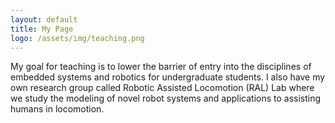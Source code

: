 ```yaml
---
layout: default
title: My Page
logo: /assets/img/teaching.png
---
```


My goal for teaching is to lower the barrier of entry into the disciplines of embedded systems and robotics for undergraduate students. I also have my own research group called Robotic Assisted Locomotion (RAL) Lab where we study the modeling of novel robot systems and applications to assisting humans in locomotion.
